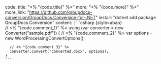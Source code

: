 code:
  title: "<% "{code.title}" %>"
  more: "<% "{code.more}" %>"
  more_link: "https://github.com/groupdocs-conversion/GroupDocs.Conversion-for-.NET"
  install: "dotnet add package GroupDocs.Conversion"
  content: |
    ```csharp {style=abap}   
    // <% "{code.comment_1}" %>
    using (var converter = new Converter("sample.pdf"))
    {
      // <% "{code.comment_2}" %>
      var options = new WordProcessingConvertOptions();

      // <% "{code.comment_3}" %>
      converter.Convert("converted.docx", options);
    }
    ```